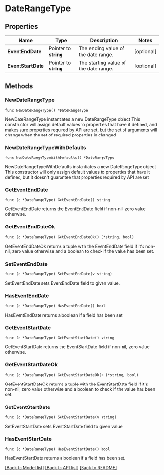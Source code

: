 # DateRangeType

## Properties

Name | Type | Description | Notes
------------ | ------------- | ------------- | -------------
**EventEndDate** | Pointer to **string** | The ending value of the date range. | [optional] 
**EventStartDate** | Pointer to **string** | The starting value of the date range. | [optional] 

## Methods

### NewDateRangeType

`func NewDateRangeType() *DateRangeType`

NewDateRangeType instantiates a new DateRangeType object
This constructor will assign default values to properties that have it defined,
and makes sure properties required by API are set, but the set of arguments
will change when the set of required properties is changed

### NewDateRangeTypeWithDefaults

`func NewDateRangeTypeWithDefaults() *DateRangeType`

NewDateRangeTypeWithDefaults instantiates a new DateRangeType object
This constructor will only assign default values to properties that have it defined,
but it doesn't guarantee that properties required by API are set

### GetEventEndDate

`func (o *DateRangeType) GetEventEndDate() string`

GetEventEndDate returns the EventEndDate field if non-nil, zero value otherwise.

### GetEventEndDateOk

`func (o *DateRangeType) GetEventEndDateOk() (*string, bool)`

GetEventEndDateOk returns a tuple with the EventEndDate field if it's non-nil, zero value otherwise
and a boolean to check if the value has been set.

### SetEventEndDate

`func (o *DateRangeType) SetEventEndDate(v string)`

SetEventEndDate sets EventEndDate field to given value.

### HasEventEndDate

`func (o *DateRangeType) HasEventEndDate() bool`

HasEventEndDate returns a boolean if a field has been set.

### GetEventStartDate

`func (o *DateRangeType) GetEventStartDate() string`

GetEventStartDate returns the EventStartDate field if non-nil, zero value otherwise.

### GetEventStartDateOk

`func (o *DateRangeType) GetEventStartDateOk() (*string, bool)`

GetEventStartDateOk returns a tuple with the EventStartDate field if it's non-nil, zero value otherwise
and a boolean to check if the value has been set.

### SetEventStartDate

`func (o *DateRangeType) SetEventStartDate(v string)`

SetEventStartDate sets EventStartDate field to given value.

### HasEventStartDate

`func (o *DateRangeType) HasEventStartDate() bool`

HasEventStartDate returns a boolean if a field has been set.


[[Back to Model list]](../README.md#documentation-for-models) [[Back to API list]](../README.md#documentation-for-api-endpoints) [[Back to README]](../README.md)


